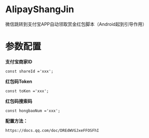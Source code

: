# AlipayShangJin
微信跳转到支付宝APP自动领取赏金红包脚本（Android起到引导作用）

# 参数配置
**支付宝商家ID**
```
const shareId ='xxx';
```

**红包码Token**
```
const toKen ='xxx';
```

**红包码搜索码**
```
const hongbaoNum ='xxx';
```

**配置方法：**
```
https://docs.qq.com/doc/DREdWVGJxeFFOSFhI
```
